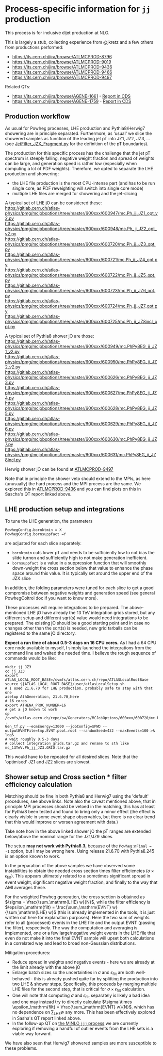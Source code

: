 # Process-specific information for `jj` production

This process is for inclusive dijet production at NLO.

This is largely a stub, collecting experience from @jkretz and a few
others from productions performed:
* https://its.cern.ch/jira/browse/ATLMCPROD-8796
* https://its.cern.ch/jira/browse/ATLMCPROD-9019
* https://its.cern.ch/jira/browse/ATLMCPROD-9436
* https://its.cern.ch/jira/browse/ATLMCPROD-9466
* https://its.cern.ch/jira/browse/ATLMCPROD-9497

Related QTs:
* https://its.cern.ch/jira/browse/AGENE-1661 - [Report in CDS](https://cds.cern.ch/record/2718541)
* https://its.cern.ch/jira/browse/AGENE-1759 - [Report in CDS](https://cds.cern.ch/record/2835525)


## Production workflow

As usual for Powheg processes, LHE production and Pythia8/Herwig7
showering are in principle separated. Furthermore, as 'usual' we slice
the showered samples as function of the leading jet pT into JZ1, JZ2,
JZ3, ... (see
[JetFilter_JZX_Fragment.py](https://gitlab.cern.ch/atlas/athena/-/blob/21.6/Generators/GeneratorFilters/share/common/JetFilter_JZX_Fragment.py)
for the definition of the pT boundaries).

The production for this specific process has the challenge that the jet
pT spectrum is steeply falling, negative weight fraction and spread of
weights can be large, and generation speed is rather low (especially
when computing a lot of PDF weights).
Therefore, we opted to separate the LHE production and showering:
* the LHE file production is the most CPU-intense part (and has to be
  run single core, as PDF reweighting will switch into single core mode)
* multiple LHE files are merged for showering and the jet-slicing

A typical set of LHE jO can be considered these:  
https://gitlab.cern.ch/atlas-physics/pmg/mcjoboptions/tree/master/600xxx/600947/mc.Ph_jj_JZ1_opt_v2.py  
https://gitlab.cern.ch/atlas-physics/pmg/mcjoboptions/tree/master/600xxx/600948/mc.Ph_jj_JZ2_opt_v2.py  
https://gitlab.cern.ch/atlas-physics/pmg/mcjoboptions/tree/master/600xxx/600720/mc.Ph_jj_JZ3_opt.py  
https://gitlab.cern.ch/atlas-physics/pmg/mcjoboptions/tree/master/600xxx/600721/mc.Ph_jj_JZ4_opt.py  
https://gitlab.cern.ch/atlas-physics/pmg/mcjoboptions/tree/master/600xxx/600722/mc.Ph_jj_JZ5_opt.py  
https://gitlab.cern.ch/atlas-physics/pmg/mcjoboptions/tree/master/600xxx/600723/mc.Ph_jj_JZ6_opt.py  
https://gitlab.cern.ch/atlas-physics/pmg/mcjoboptions/tree/master/600xxx/600724/mc.Ph_jj_JZ7_opt.py  
https://gitlab.cern.ch/atlas-physics/pmg/mcjoboptions/tree/master/600xxx/600725/mc.Ph_jj_JZ8incl_opt.py  

A typical set of Pythia8 shower jO are those:  
https://gitlab.cern.ch/atlas-physics/pmg/mcjoboptions/tree/master/600xxx/600949/mc.PhPy8EG_jj_JZ1_v2.py  
https://gitlab.cern.ch/atlas-physics/pmg/mcjoboptions/tree/master/600xxx/600950/mc.PhPy8EG_jj_JZ2_v2.py  
https://gitlab.cern.ch/atlas-physics/pmg/mcjoboptions/tree/master/600xxx/600626/mc.PhPy8EG_jj_JZ3.py  
https://gitlab.cern.ch/atlas-physics/pmg/mcjoboptions/tree/master/600xxx/600627/mc.PhPy8EG_jj_JZ4.py  
https://gitlab.cern.ch/atlas-physics/pmg/mcjoboptions/tree/master/600xxx/600628/mc.PhPy8EG_jj_JZ5.py  
https://gitlab.cern.ch/atlas-physics/pmg/mcjoboptions/tree/master/600xxx/600629/mc.PhPy8EG_jj_JZ6.py  
https://gitlab.cern.ch/atlas-physics/pmg/mcjoboptions/tree/master/600xxx/600630/mc.PhPy8EG_jj_JZ7.py  
https://gitlab.cern.ch/atlas-physics/pmg/mcjoboptions/tree/master/600xxx/600631/mc.PhPy8EG_jj_JZ8incl.py

Herwig shower jO can be found at [ATLMCPROD-9497](https://its.cern.ch/jira/browse/ATLMCPROD-9497)

Note that in principle the shower veto should extend to the MPIs, as
here (unusually) the hard process and the MPI process are the same. We
explored this in
[ATLMCPROD-9436](https://its.cern.ch/jira/browse/ATLMCPROD-9436) and
you can find plots on this in Sascha's QT report linked above.


## LHE production setup and integrations

To tune the LHE generation, the parameters
```
PowhegConfig.bornktmin = X
PowhegConfig.bornsuppfact =Y
```
are adjusted for each slice separately:
* `bornktmin` cuts lower pT and needs to be sufficiently low to not
  bias the slide turnon and sufficiently high to not make generation
  inefficient.
* `bornsuppfact` is a value in a suppression function that will
  smoothly down-weight the cross section below that value to enhance
  the phase space around this value. It is typically set around the
  upper end of the JZX slice

In addition, the folding parameters were tuned for each slice to get a
good compromise between negative weights and generation speed (see
general PowhegColtrol doc if you want to know more).

These processes will require integrations to be prepared. The
above-mentioned LHE jO have already the 13 TeV integration grids
stored, but any different setup and different sqrt(s) value would need
integrations to be prepared. The existing jO should be a good starting
point and in case no changes other than the sqrt(s) is needed, new
grid tarballs can be registered to the same jO directory.

**Expect a run time of about 0.5-3 days on 16 CPU cores.** As I had a 64
CPU core node available to myself, I simply launched the integrations
from the command line and waited the needed time. I believe the rough
sequence of commands would be like:
```
mkdir jj_JZ3
cd jj_JZ3
export ATLAS_LOCAL_ROOT_BASE=/cvmfs/atlas.cern.ch/repo/ATLASLocalRootBase
source ${ATLAS_LOCAL_ROOT_BASE}/user/atlasLocalSetup.sh
# I used 21.6.70 for LHE production, probably safe to stay with that one
asetup AthGeneration, 21.6.70,here
# 16 cores
export ATHENA_PROC_NUMBER=16
# get a jO known to work
cp /cvmfs/atlas.cern.ch/repo/sw/Generators/MCJobOptions/600xxx/600720/mc.Ph_jj_JZ3_opt.py .
Gen_tf.py --ecmEnergy=13000 --jobConfig=$PWD --outputEVNTFile=tmp.EVNT.pool.root --randomSeed=432 --maxEvents=100 >& log&
# wait roughly 0.5-3 days
# collect integration_grids.tar.gz and rename to sth like mc_13TeV.Ph_jj_JZ3.GRID.tar.gz
```

This would have to be repeated for all desired slices. Note that the
'optimised' JZ1 and JZ2 slices are slowest.



## Shower setup and Cross section * filter efficiency calculation

Matching should be fine in both Pythia8 and Herwig7 using the
'default' procedures, see above links. Note also the caveat mentioned
above, that in principle MPI processes should be vetoed in the
matching, this has at least for Pythia8 been tested and found to bring
only a minor effect (the effect is clearly visible in some event shape
observables, but there is no clear trend that this would improve or
worsen agreement with data.)

Take note how in the above linked shower jO the pT ranges are extended
below/above the nominal range for the JZ1/JZ9 slices.

The setup **may not work with Pythia8.3**, because of the
`Powheg:nFinal = -1` option, but I may be wrong here. Using release
21.6.70 with Pythia8.245 is an option known to work.

In the preparation of the above samples we have observed some
instabilities to obtain the needed cross section times filter
efficiencies ($`\sigma \times \epsilon_\mathrm{filt}`$). This appears
ultimately related to a sometimes significant spread in event weight,
significant negative weight fraction, and finally to the way that AMI
averages these.

For the weighted Powheg generation, the cross section is obtained as
$`\sigma = \frac{\sum_\mathrm{LHE} w}{N}`$, while the filter
efficiency is $`\epsilon_\mathrm{filt} = \frac{\sum_\mathrm{EVNT}
w}{\sum_\mathrm{LHE} w}`$ (this is already implemented in the tools,
it is just written out here for explanation purposes). Here the two
sum of weights refer to all (processed) events in the LHE file and the
output EVNT (passing the filter), respectively. The way the
computation and averaging is implemented, one or a few large/negative
weight events in the LHE file that even do not make it into the final
EVNT sample will upset both calculations in a correlated way and lead
to broad non-Gaussian distributions.

Mitigation procedures:
* Reduce spread in weights and negative events - here we are already
  at the limit already with the above jO
* Enlarge batch sizes so the uncertainties in $`\sigma`$ and
  $`\epsilon_\mathrm{filt}`$ are both well-behaved - this is already
  pushed quite far by splitting the production into two LHE &
  shower steps. Specifically, this proceeds by merging multiple LHE files for
  the second step, that is critical for $`\sigma \times
  \epsilon_\mathrm{filt}`$ calculation.
* One will note that computing $`\sigma`$ and
  $`\epsilon_\mathrm{filt}`$ separately is likely a bad idea and one
  may instead try to directly calculate $`\sigma \times
  \epsilon_\mathrm{filt} = \frac{\sum_\mathrm{EVNT} w}{N}`$, which
  has no dependence on $`\sum_\mathrm{LHE} w`$ any more. This
  has been effectively explored in Sasha's QT report linked above.
* In the follow-up QT on [the MiNLO `jjj` process](jjj.md) we are
  currently exploring if removing a handful of outlier events from the
  LHE sets is a viable way forward.

We have also seen that Herwig7 showered samples are more susceptible
to these problems.